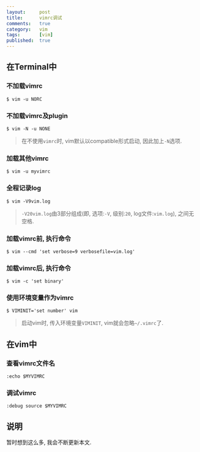 ```yaml
---
layout:     post
title:      vimrc调试
comments:   true
category:   vim
tags:       [vim]
published:  true
---
```


在Terminal中
------------

### 不加载vimrc

    $ vim -u NORC

### 不加载vimrc及plugin

    $ vim -N -u NONE

> 在不使用`vimrc`时, vim默认以compatible形式启动, 因此加上`-N`选项.

### 加载其他vimrc

    $ vim -u myvimrc

### 全程记录log

    $ vim -V9vim.log

> `-V20vim.log`由3部分组成(即, 选项:`-V`, 级别:`20`, log文件:`vim.log`), 之间无空格.

### 加载vimrc前, 执行命令

    $ vim --cmd 'set verbose=9 verbosefile=vim.log'

### 加载vimrc后, 执行命令

    $ vim -c 'set binary'

### 使用环境变量作为vimrc

    $ VIMINIT='set number' vim

> 启动vim时, 传入环境变量`VIMINIT`, vim就会忽略`~/.vimrc`了.

在vim中
-------

### 查看vimrc文件名
    
    :echo $MYVIMRC

### 调试vimrc

    :debug source $MYVIMRC

说明
----

暂时想到这么多, 我会不断更新本文.
